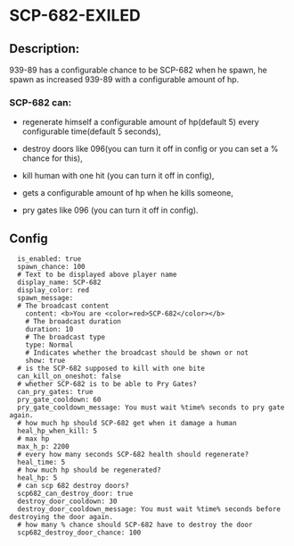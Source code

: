 # SCP-682-EXILED

 ## Description:

939-89 has a configurable chance to be SCP-682 when he spawn,
he spawn as increased 939-89 with a configurable amount of hp.

### SCP-682 can:

- regenerate himself a configurable amount of hp(default 5) every configurable time(default 5 seconds),

- destroy doors like 096(you can turn it off in config or you can set a % chance for this),

- kill human with one hit (you can turn it off in config),

- gets a configurable amount of hp when he kills someone,

- pry gates like 096 (you can turn it off in config).

## Config
```s_c_p682:
  is_enabled: true
  spawn_chance: 100
  # Text to be displayed above player name
  display_name: SCP-682
  display_color: red
  spawn_message:
  # The broadcast content
    content: <b>You are <color=red>SCP-682</color></b>
    # The broadcast duration
    duration: 10
    # The broadcast type
    type: Normal
    # Indicates whether the broadcast should be shown or not
    show: true
  # is the SCP-682 supposed to kill with one bite
  can_kill_on_oneshot: false
  # whether SCP-682 is to be able to Pry Gates?
  can_pry_gates: true
  pry_gate_cooldown: 60
  pry_gate_cooldown_message: You must wait %time% seconds to pry gate again.
  # how much hp should SCP-682 get when it damage a human
  heal_hp_when_kill: 5
  # max hp
  max_h_p: 2200
  # every how many seconds SCP-682 health should regenerate?
  heal_time: 5
  # how much hp should be regenerated?
  heal_hp: 5
  # can scp 682 destroy doors?
  scp682_can_destroy_door: true
  destroy_door_cooldown: 30
  destroy_door_cooldown_message: You must wait %time% seconds before destroying the door again.
  # how many % chance should SCP-682 have to destroy the door
  scp682_destroy_door_chance: 100

